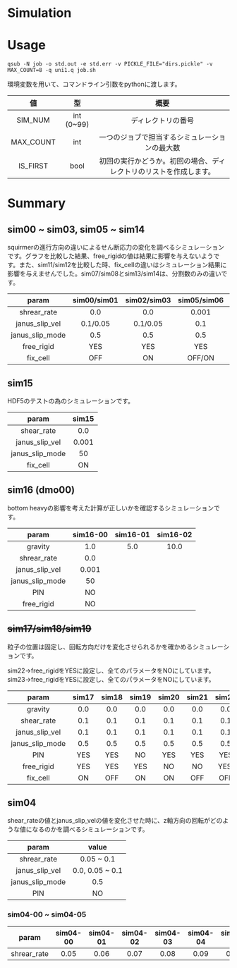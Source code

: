 # Simulation

# Usage
```
qsub -N job -o std.out -e std.err -v PICKLE_FILE="dirs.pickle" -v MAX_COUNT=8 -q uni1.q job.sh
```
環境変数を用いて、コマンドライン引数をpythonに渡します。

|値|型|概要|
|:-:|:-:|:-:|
|SIM_NUM|int (0~99)|ディレクトリの番号|
|MAX_COUNT|int|一つのジョブで担当するシミュレーションの最大数|
|IS_FIRST|bool|初回の実行かどうか。初回の場合、ディレクトリのリストを作成します。|

# Summary
## sim00 ~ sim03, sim05 ~ sim14
squirmerの進行方向の違いによるせん断応力の変化を調べるシミュレーションです。グラフを比較した結果、free_rigidの値は結果に影響を与えないようです。また、sim11/sim12を比較した時、fix_cellの違いはシミュレーション結果に影響を与えませんでした。sim07/sim08とsim13/sim14は、分割数のみの違いです。

|param          |sim00/sim01|sim02/sim03|sim05/sim06|sim07/sim08|sim09/sim10|sim11/sim12|sim13/sim14|
|:-:            |        :-:|        :-:|        :-:|        :-:|        :-:|        :-:|        :-:|
|shrear_rate    |        0.0|        0.0|      0.001|        0.0|        0.0|        0.0|        0.0|
|janus_slip_vel |   0.1/0.05|   0.1/0.05|        0.1|   0.1/0.05|   0.1/0.05|      0.001|   0.1/0.05|
|janus_slip_mode|        0.5|        0.5|        0.5|        0.5|        0.5|         50|        0.5|
|free_rigid     |        YES|        YES|        YES|         NO|         NO|         NO|         NO|
|fix_cell       |        OFF|         ON|     OFF/ON|         ON|        OFF|     OFF/ON|         ON|

## sim15
HDF5のテストの為のシミュレーションです。

|param          |sim15|
|:-:            |  :-:|
|shear_rate     |  0.0|
|janus_slip_vel |0.001|
|janus_slip_mode|   50|
|fix_cell       |   ON|

## sim16 (dmo00)
bottom heavyの影響を考えた計算が正しいかを確認するシミュレーションです。

|param          |sim16-00|sim16-01|sim16-02|
|:-:            |     :-:|     :-:|     :-:|
|gravity        |     1.0|     5.0|    10.0|
|shrear_rate    |     0.0|
|janus_slip_vel |   0.001|
|janus_slip_mode|      50|
|PIN            |      NO|
|free_rigid     |      NO|

## ~~sim17/sim18/sim19~~
粒子の位置は固定し、回転方向だけを変化させられるかを確かめるシミュレーションです。

sim22->free_rigidをYESに設定し、全てのパラメータをNOにしています。
sim23->free_rigidをYESに設定し、全てのパラメータをNOにしています。

|param          |sim17|sim18|sim19|sim20|sim21|sim22|sim23|sim24|sim25|
|:-:            |  :-:|  :-:|  :-:|  :-:|  :-:|  :-:|  :-:|  :-:|  :-:|
|gravity        |  0.0|  0.0|  0.0|  0.0|  0.0|  0.0|  0.0|  0.0|  0.0|
|shear_rate     |  0.1|  0.1|  0.1|  0.1|  0.1|  0.1|  0.1|  0.1|  0.1|
|janus_slip_vel |  0.1|  0.1|  0.1|  0.1|  0.1|  0.1|  0.1|  0.1|  0.1|
|janus_slip_mode|  0.5|  0.5|  0.5|  0.5|  0.5|  0.5|  0.5|  0.5|  0.5|
|PIN            |  YES|  YES|   NO|  YES|  YES|  YES|  YES|   NO|   NO|
|free_rigid     |  YES|  YES|  YES|   NO|   NO| YES'| YES'| YES'| YES'|
|fix_cell       |   ON|  OFF|   ON|   ON|  OFF|  OFF|   ON|   ON|  OFF|

## sim04
shear_rateの値とjanus_slip_velの値を変化させた時に、z軸方向の回転がどのような値になるのかを調べるシミュレーションです。

|param          |          value|
|:-:            |            :-:|
|shrear_rate    |     0.05 ~ 0.1|
|janus_slip_vel |0.0, 0.05 ~ 0.1|
|janus_slip_mode|            0.5|
|PIN            |             NO|

### sim04-00 ~ sim04-05
|param         |       sim04-00|       sim04-01|       sim04-02|       sim04-03|       sim04-04|       sim04-05|
|:-:           |            :-:|            :-:|            :-:|            :-:|            :-:|            :-:|
|shrear_rate   |           0.05|           0.06|           0.07|           0.08|           0.09|           0.10|
